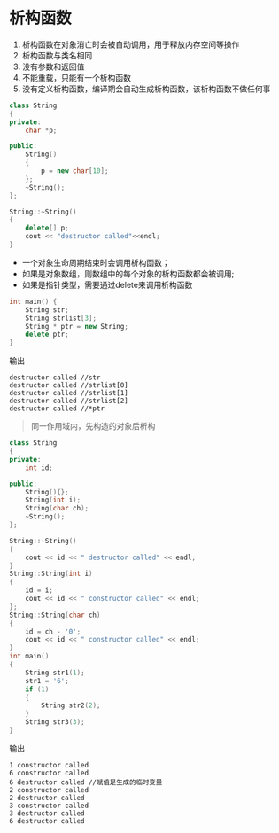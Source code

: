 # 析构函数
1. 析构函数在对象消亡时会被自动调用，用于释放内存空间等操作
2. 析构函数与类名相同
3. 没有参数和返回值
4. 不能重载，只能有一个析构函数
5. 没有定义析构函数，编译期会自动生成析构函数，该析构函数不做任何事
```c++
class String
{
private:
    char *p;

public:
    String()
    {
        p = new char[10];
    };
    ~String();
};

String::~String()
{
    delete[] p;
    cout << "destructor called"<<endl;
}
```
- 一个对象生命周期结束时会调用析构函数；
- 如果是对象数组，则数组中的每个对象的析构函数都会被调用;
- 如果是指针类型，需要通过delete来调用析构函数
```c++
int main() {
    String str;
    String strlist[3];
    String * ptr = new String;
    delete ptr;
}
```
输出
```shell
destructor called //str
destructor called //strlist[0]
destructor called //strlist[1]
destructor called //strlist[2]
destructor called //*ptr
```
>同一作用域内，先构造的对象后析构
```c++
class String
{
private:
    int id;

public:
    String(){};
    String(int i);
    String(char ch);
    ~String();
};

String::~String()
{
    cout << id << " destructor called" << endl;
}
String::String(int i)
{
    id = i;
    cout << id << " constructor called" << endl;
};
String::String(char ch)
{
    id = ch - '0';
    cout << id << " constructor called" << endl;
}
int main()
{
    String str1(1);
    str1 = '6';
    if (1)
    {
        String str2(2);
    }
    String str3(3);
}
```
输出
```shell
1 constructor called
6 constructor called 
6 destructor called //赋值是生成的临时变量
2 constructor called
2 destructor called
3 constructor called
3 destructor called
6 destructor called
```


